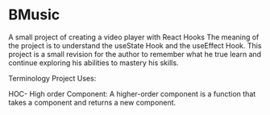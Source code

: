 # BMusic
A small project of creating a video player with React Hooks
The meaning of the project is to understand the useState Hook and the useEffect Hook. 
This project is a small revision for the author to remember what he true learn and continue exploring his abilities to mastery his skills.

Terminology Project Uses:

HOC- High order Component: A higher-order component is a function that takes a component and returns a new component.
